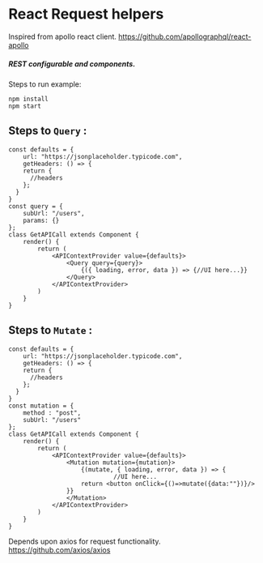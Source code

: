 # React Request helpers

Inspired from apollo react client.
https://github.com/apollographql/react-apollo

##### REST configurable <Query/> and <Mutation/> components.

Steps to run example:

```
npm install
npm start
```

## Steps to `Query` :

```
const defaults = {
    url: "https://jsonplaceholder.typicode.com",
    getHeaders: () => {
    return {
      //headers
    };
  }
}
const query = {
    subUrl: "/users",
    params: {}
};
class GetAPICall extends Component {
    render() {
        return (
            <APIContextProvider value={defaults}>
                <Query query={query}>
                    {({ loading, error, data }) => {//UI here...}}
                </Query>
            </APIContextProvider>
        )
    }
}
```

## Steps to `Mutate` :

```
const defaults = {
    url: "https://jsonplaceholder.typicode.com",
    getHeaders: () => {
    return {
      //headers
    };
  }
}
const mutation = {
    method : "post",
    subUrl: "/users"
};
class GetAPICall extends Component {
    render() {
        return (
            <APIContextProvider value={defaults}>
                <Mutation mutation={mutation}>
                    {(mutate, { loading, error, data }) => {
                             //UI here...
                    return <button onClick={()=>mutate({data:""})}/>
                }}
                </Mutation>
            </APIContextProvider>
        )
    }
}

```

Depends upon axios for request functionality.
https://github.com/axios/axios

